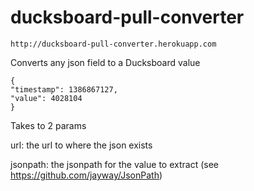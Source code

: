 ducksboard-pull-converter
=========================

`http://ducksboard-pull-converter.herokuapp.com`

Converts any json field to a Ducksboard value

```
{
"timestamp": 1386867127,
"value": 4028104
}
```


Takes to 2 params  

url: the url to where the json exists  

jsonpath: the jsonpath for the value to extract (see https://github.com/jayway/JsonPath)  




